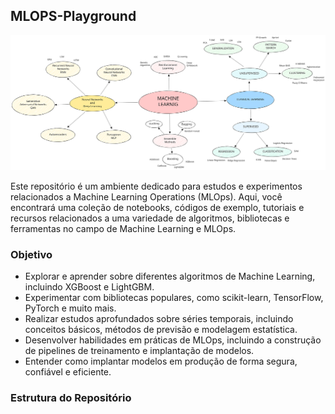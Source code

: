 ## MLOPS-Playground

<p align="center">
  <img src="./assets/ml_diagram_2.svg" alt="Resumo Machine Leaning" width="1000">
</p>

Este repositório é um ambiente dedicado para estudos e experimentos relacionados a Machine Learning Operations (MLOps). 
Aqui, você encontrará uma coleção de notebooks, códigos de exemplo, tutoriais e recursos relacionados a uma variedade de algoritmos, 
bibliotecas e ferramentas no campo de Machine Learning e MLOps.

### Objetivo

- Explorar e aprender sobre diferentes algoritmos de Machine Learning, incluindo XGBoost e LightGBM.
- Experimentar com bibliotecas populares, como scikit-learn, TensorFlow, PyTorch e muito mais.
- Realizar estudos aprofundados sobre séries temporais, incluindo conceitos básicos, métodos de previsão e modelagem estatística.
- Desenvolver habilidades em práticas de MLOps, incluindo a construção de pipelines de treinamento e implantação de modelos.
- Entender como implantar modelos em produção de forma segura, confiável e eficiente.

### Estrutura do Repositório
